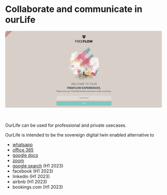 

# Collaborate and communicate in ourLife

![](img/freeflow_intro_screen.png)  

<br>

OurLife can be used for professional and private usecases.

OurLife is intended to be the sovereign digital twin enabled alternative to

- [whatsapp](chat.md)
- [office 365](officedocs.md)
- [google docs](officedocs.md)
- [zoom](meet.md)
- [google search](browser.md)  (H1 2023)
- facebook (H1 2023)
- linkedin (H1 2023)
- airbnb (H1 2023)
- bookings.com (H1 2023)


